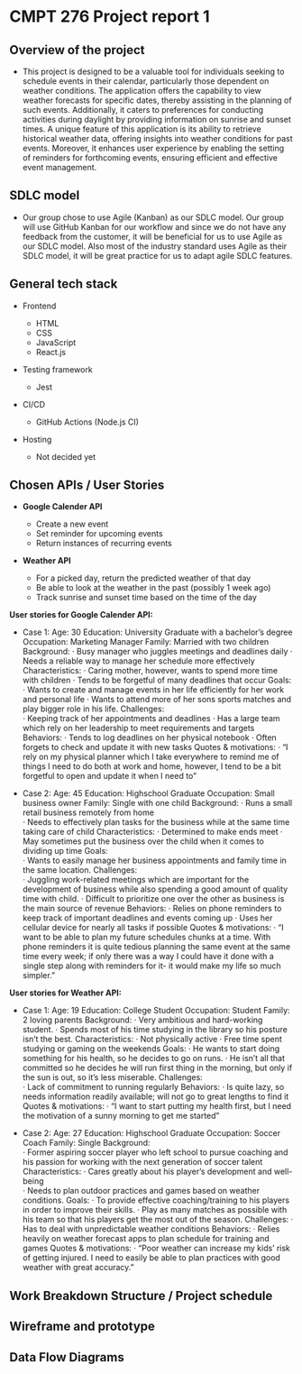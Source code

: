 # CMPT 276 Project report 1

## Overview of the project
- This project is designed to be a valuable tool for individuals seeking to schedule events in their calendar, particularly those dependent on weather conditions. The application offers the capability to view weather forecasts for specific dates, thereby assisting in the planning of such events. Additionally, it caters to preferences for conducting activities during daylight by providing information on sunrise and sunset times. A unique feature of this application is its ability to retrieve historical weather data, offering insights into weather conditions for past events. Moreover, it enhances user experience by enabling the setting of reminders for forthcoming events, ensuring efficient and effective event management.
## SDLC model
- Our group chose to use Agile (Kanban) as our SDLC model. Our group will use GitHub Kanban for our workflow and since we do not have any feedback from the customer, it will be beneficial for us to use Agile as our SDLC model. Also most of the industry standard uses Agile as their SDLC model, it will be great practice for us to adapt agile SDLC features.
## General tech stack
- Frontend
    - HTML
    - CSS
    - JavaScript
    - React.js

- Testing framework
    - Jest

- CI/CD
    - GitHub Actions (Node.js CI)

- Hosting
    - Not decided yet
## Chosen APIs / User Stories
- **Google Calender API**
    - Create a new event
    - Set reminder for upcoming events
    - Return instances of recurring events

- **Weather API**
    - For a picked day, return the predicted weather of that day
    - Be able to look at the weather in the past (possibly 1 week ago)
    - Track sunrise and sunset time based on the time of the day

**User stories for Google Calender API:**

- Case 1:
    Age: 30
    Education: University Graduate with a bachelor’s degree
    Occupation: Marketing Manager
    Family: Married with two children
    Background:
    ·       Busy manager who juggles meetings and deadlines daily
    ·       Needs a reliable way to manage her schedule more effectively
    Characteristics:
    ·       Caring mother, however, wants to spend more time with children
    ·       Tends to be forgetful of many deadlines that occur
    Goals: 
    ·       Wants to create and manage events in her life efficiently for her work and personal life
    ·       Wants to attend more of her sons sports matches and play bigger role in his life.
    Challenges:  
    ·       Keeping track of her appointments and deadlines
    ·       Has a large team which rely on her leadership to meet requirements and targets
    Behaviors:
    ·       Tends to log deadlines on her physical notebook
    ·       Often forgets to check and update it with new tasks
    Quotes & motivations:
    ·       “I rely on my physical planner which I take everywhere to remind me of things I need to do both at work and home, however, I tend to be a bit forgetful to open and update it when I need to”

- Case 2:
    Age: 45
    Education: Highschool Graduate
    Occupation: Small business owner
    Family: Single with one child
    Background:
    ·       Runs a small retail business remotely from home  
    ·       Needs to effectively plan tasks for the business while at the same time taking care of child
    Characteristics:
    ·       Determined to make ends meet
    ·       May sometimes put the business over the child when it comes to dividing up time
    Goals:    	
    ·       Wants to easily manage her business appointments and family time in the same location.
    Challenges:  
    ·       Juggling work-related meetings which are important for the development of business while also spending a good amount of quality time with child.
    ·       Difficult to prioritize one over the other as business is the main source of revenue
    Behaviors:
    ·   	Relies on phone reminders to keep track of important deadlines and events coming up
    ·   	Uses her cellular device for nearly all tasks if possible
    Quotes & motivations:
    ·       “I want to be able to plan my future schedules chunks at a time. With phone reminders it is quite tedious planning the same event at the same time every week; if only there was a way I could have it done with a single step along with reminders for it- it would make my life so much simpler.”

**User stories for Weather API:**

- Case 1:
    Age: 19
    Education: College Student 
    Occupation: Student
    Family: 2 loving parents
    Background:
    ·       Very ambitious and hard-working student.
    ·       Spends most of his time studying in the library so his posture isn’t the best. 
    Characteristics:
    ·       Not physically active
    ·       Free time spent studying or gaming on the weekends
    Goals: 
    ·       He wants to start doing something for his health, so he decides to go on runs.
    ·       He isn’t all that committed so he decides he will run first thing in the morning, but only if the
            sun is out, so it’s less miserable.
    Challenges:  
    ·       Lack of commitment to running regularly
    Behaviors:
    ·       Is quite lazy, so needs information readily available; will not go to great lengths to find it
    Quotes & motivations:
    ·       “I want to start putting my health first, but I need the motivation of a sunny morning to get me started” 

- Case 2: 
    Age: 27
    Education:  Highschool Graduate
    Occupation: Soccer Coach
    Family: Single
    Background:  
    ·       Former aspiring soccer player who left school to pursue coaching and his passion for working with the next generation of soccer talent
    Characteristics:
    ·   	Cares greatly about his player’s development and well-being  
    ·   	Needs to plan outdoor practices and games based on weather conditions.
    Goals:
    ·   	To provide effective coaching/training to his players in order to improve their skills.
    ·   	Play as many matches as possible with his team so that his players get the most out of the season.
    Challenges:
    ·   	Has to deal with unpredictable weather conditions
    Behaviors:
    ·   	Relies heavily on weather forecast apps to plan schedule for training and games
    Quotes & motivations:
    ·       “Poor weather can increase my kids’ risk of getting injured. I need to easily be able to plan practices with good weather with great accuracy.”

## Work Breakdown Structure / Project schedule

## Wireframe and prototype

## Data Flow Diagrams 